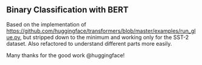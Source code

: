 ## Binary Classification with BERT

Based on the implementation of https://github.com/huggingface/transformers/blob/master/examples/run_glue.py, but stripped down to the minimum and working only for the SST-2 dataset. Also refactored to understand different parts more easily.

Many thanks for the good work @huggingface!
